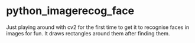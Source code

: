 # python_imagerecog_face

Just playing around with cv2 for the first time to get it to recognise faces in images for fun.
It draws rectangles around them after finding them.
